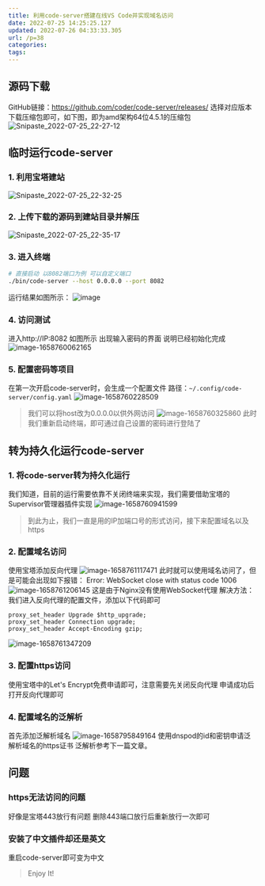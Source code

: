 ```yaml
---
title: 利用code-server搭建在线VS Code并实现域名访问
date: 2022-07-25 14:25:25.127
updated: 2022-07-26 04:33:33.305
url: /p=38
categories: 
tags: 
---
```


## 源码下载
GitHub链接：https://github.com/coder/code-server/releases/
选择对应版本下载压缩包即可，如下图，即为amd架构64位4.5.1的压缩包
![Snipaste_2022-07-25_22-27-12](upload/2022/07/Snipaste_2022-07-25_22-27-12.png)

## 临时运行code-server
### 1. 利用宝塔建站
![Snipaste_2022-07-25_22-32-25](upload/2022/07/Snipaste_2022-07-25_22-32-25.png)

### 2. 上传下载的源码到建站目录并解压
![Snipaste_2022-07-25_22-35-17](upload/2022/07/Snipaste_2022-07-25_22-35-17.png)

### 3. 进入终端
```bash
# 直接启动 以8082端口为例 可以自定义端口
./bin/code-server --host 0.0.0.0 --port 8082
```
运行结果如图所示：
![image](upload/2022/07/image.png)

### 4. 访问测试
进入http://IP:8082 如图所示 出现输入密码的界面 说明已经初始化完成
![image-1658760062165](upload/2022/07/image-1658760062165.png)

### 5. 配置密码等项目
在第一次开启code-server时，会生成一个配置文件
路径：`~/.config/code-server/config.yaml`
![image-1658760228509](upload/2022/07/image-1658760228509.png)
> 我们可以将host改为0.0.0.0以供外网访问
![image-1658760325860](upload/2022/07/image-1658760325860.png)
> 此时我们重新启动终端，即可通过自己设置的密码进行登陆了

## 转为持久化运行code-server
### 1. 将code-server转为持久化运行
我们知道，目前的运行需要依靠不关闭终端来实现，我们需要借助宝塔的Supervisor管理器插件实现
![image-1658760941599](upload/2022/07/image-1658760941599.png)

> 到此为止，我们一直是用的IP加端口号的形式访问，接下来配置域名以及https

### 2. 配置域名访问
使用宝塔添加反向代理
![image-1658761117471](upload/2022/07/image-1658761117471.png)
此时就可以使用域名访问了，但是可能会出现如下报错：
Error: WebSocket close with status code 1006
![image-1658761206145](upload/2022/07/image-1658761206145.png)
这是由于Nginx没有使用WebSocket代理
解决方法：我们进入反向代理的配置文件，添加以下代码即可
```
proxy_set_header Upgrade $http_upgrade;
proxy_set_header Connection upgrade;
proxy_set_header Accept-Encoding gzip;
```
![image-1658761347209](upload/2022/07/image-1658761347209.png)

### 3. 配置https访问
使用宝塔中的Let's Encrypt免费申请即可，注意需要先关闭反向代理
申请成功后打开反向代理即可

### 4. 配置域名的泛解析
首先添加泛解析域名
![image-1658795849164](upload/2022/07/image-1658795849164.png)
使用dnspod的id和密钥申请泛解析域名的https证书
泛解析参考下一篇文章。

## 问题
### https无法访问的问题
好像是宝塔443放行有问题
删除443端口放行后重新放行一次即可

### 安装了中文插件却还是英文
重启code-server即可变为中文

> Enjoy It!